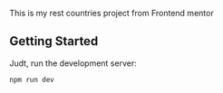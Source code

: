 This is my rest countries project from Frontend mentor

## Getting Started

Judt, run the development server:

```bash
npm run dev
```
